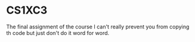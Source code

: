 # CS1XC3
The final assignment of the course
I can't really prevent you from copying th code but just don't do it word for word.
